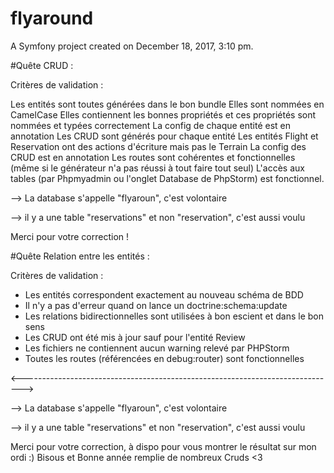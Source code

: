 flyaround
=========

A Symfony project created on December 18, 2017, 3:10 pm.

#Quête CRUD : 

Critères de validation : 

Les entités sont toutes générées dans le bon bundle
Elles sont nommées en CamelCase
Elles contiennent les bonnes propriétés et ces propriétés sont nommées et typées correctement
La config de chaque entité est en annotation
Les CRUD sont générés pour chaque entité
Les entités Flight et Reservation ont des actions d'écriture mais pas le Terrain
La config des CRUD est en annotation
Les routes sont cohérentes et fonctionnelles (même si le générateur n'a pas réussi à tout faire tout seul)
L'accès aux tables (par Phpmyadmin ou l'onglet Database de PhpStorm) est fonctionnel.

--> La database s'appelle "flyaroun", c'est volontaire

--> il y a une table "reservations" et non "reservation", c'est aussi voulu

Merci pour votre correction !


#Quête Relation entre les entités :

Critères de validation :

- Les entités correspondent exactement au nouveau schéma de BDD
- Il n'y a pas d'erreur quand on lance un doctrine:schema:update
- Les relations bidirectionnelles sont utilisées à bon escient et dans le bon sens
- Les CRUD ont été mis à jour sauf pour l'entité Review
- Les fichiers ne contiennent aucun warning relevé par PHPStorm
- Toutes les routes (référencées en debug:router) sont fonctionnelles

<------------------------------------------------------------------------------>

--> La database s'appelle "flyaroun", c'est volontaire

--> il y a une table "reservations" et non "reservation", c'est aussi voulu

Merci pour votre correction, à dispo pour vous montrer le résultat sur mon ordi :)
Bisous et Bonne année remplie de nombreux Cruds <3